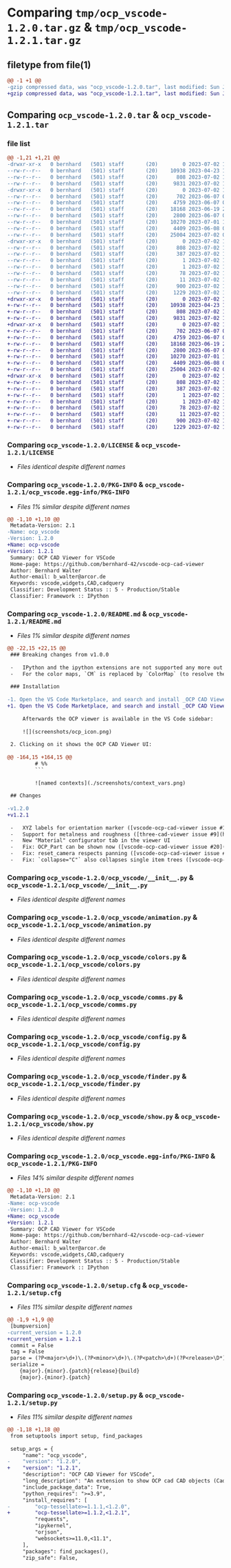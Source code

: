 # Comparing `tmp/ocp_vscode-1.2.0.tar.gz` & `tmp/ocp_vscode-1.2.1.tar.gz`

## filetype from file(1)

```diff
@@ -1 +1 @@
-gzip compressed data, was "ocp_vscode-1.2.0.tar", last modified: Sun Jul  2 15:36:03 2023, max compression
+gzip compressed data, was "ocp_vscode-1.2.1.tar", last modified: Sun Jul  2 18:27:51 2023, max compression
```

## Comparing `ocp_vscode-1.2.0.tar` & `ocp_vscode-1.2.1.tar`

### file list

```diff
@@ -1,21 +1,21 @@
-drwxr-xr-x   0 bernhard   (501) staff       (20)        0 2023-07-02 15:36:03.056060 ocp_vscode-1.2.0/
--rw-r--r--   0 bernhard   (501) staff       (20)    10938 2023-04-23 10:16:29.000000 ocp_vscode-1.2.0/LICENSE
--rw-r--r--   0 bernhard   (501) staff       (20)      808 2023-07-02 15:36:03.056114 ocp_vscode-1.2.0/PKG-INFO
--rw-r--r--   0 bernhard   (501) staff       (20)     9831 2023-07-02 14:30:51.000000 ocp_vscode-1.2.0/README.md
-drwxr-xr-x   0 bernhard   (501) staff       (20)        0 2023-07-02 15:36:03.055303 ocp_vscode-1.2.0/ocp_vscode/
--rw-r--r--   0 bernhard   (501) staff       (20)      702 2023-06-07 07:17:54.000000 ocp_vscode-1.2.0/ocp_vscode/__init__.py
--rw-r--r--   0 bernhard   (501) staff       (20)     4759 2023-06-07 07:17:54.000000 ocp_vscode-1.2.0/ocp_vscode/animation.py
--rw-r--r--   0 bernhard   (501) staff       (20)    18168 2023-06-19 20:31:17.000000 ocp_vscode-1.2.0/ocp_vscode/colors.py
--rw-r--r--   0 bernhard   (501) staff       (20)     2800 2023-06-07 07:17:54.000000 ocp_vscode-1.2.0/ocp_vscode/comms.py
--rw-r--r--   0 bernhard   (501) staff       (20)    10270 2023-07-01 11:38:14.000000 ocp_vscode-1.2.0/ocp_vscode/config.py
--rw-r--r--   0 bernhard   (501) staff       (20)     4409 2023-06-08 06:20:47.000000 ocp_vscode-1.2.0/ocp_vscode/finder.py
--rw-r--r--   0 bernhard   (501) staff       (20)    25004 2023-07-02 08:06:35.000000 ocp_vscode-1.2.0/ocp_vscode/show.py
-drwxr-xr-x   0 bernhard   (501) staff       (20)        0 2023-07-02 15:36:03.055963 ocp_vscode-1.2.0/ocp_vscode.egg-info/
--rw-r--r--   0 bernhard   (501) staff       (20)      808 2023-07-02 15:36:03.000000 ocp_vscode-1.2.0/ocp_vscode.egg-info/PKG-INFO
--rw-r--r--   0 bernhard   (501) staff       (20)      387 2023-07-02 15:36:03.000000 ocp_vscode-1.2.0/ocp_vscode.egg-info/SOURCES.txt
--rw-r--r--   0 bernhard   (501) staff       (20)        1 2023-07-02 15:36:03.000000 ocp_vscode-1.2.0/ocp_vscode.egg-info/dependency_links.txt
--rw-r--r--   0 bernhard   (501) staff       (20)        1 2023-07-02 15:36:03.000000 ocp_vscode-1.2.0/ocp_vscode.egg-info/not-zip-safe
--rw-r--r--   0 bernhard   (501) staff       (20)       78 2023-07-02 15:36:03.000000 ocp_vscode-1.2.0/ocp_vscode.egg-info/requires.txt
--rw-r--r--   0 bernhard   (501) staff       (20)       11 2023-07-02 15:36:03.000000 ocp_vscode-1.2.0/ocp_vscode.egg-info/top_level.txt
--rw-r--r--   0 bernhard   (501) staff       (20)      900 2023-07-02 15:36:03.056359 ocp_vscode-1.2.0/setup.cfg
--rw-r--r--   0 bernhard   (501) staff       (20)     1229 2023-07-02 12:47:33.000000 ocp_vscode-1.2.0/setup.py
+drwxr-xr-x   0 bernhard   (501) staff       (20)        0 2023-07-02 18:27:51.992004 ocp_vscode-1.2.1/
+-rw-r--r--   0 bernhard   (501) staff       (20)    10938 2023-04-23 10:16:29.000000 ocp_vscode-1.2.1/LICENSE
+-rw-r--r--   0 bernhard   (501) staff       (20)      808 2023-07-02 18:27:51.992058 ocp_vscode-1.2.1/PKG-INFO
+-rw-r--r--   0 bernhard   (501) staff       (20)     9831 2023-07-02 18:26:46.000000 ocp_vscode-1.2.1/README.md
+drwxr-xr-x   0 bernhard   (501) staff       (20)        0 2023-07-02 18:27:51.991124 ocp_vscode-1.2.1/ocp_vscode/
+-rw-r--r--   0 bernhard   (501) staff       (20)      702 2023-06-07 07:17:54.000000 ocp_vscode-1.2.1/ocp_vscode/__init__.py
+-rw-r--r--   0 bernhard   (501) staff       (20)     4759 2023-06-07 07:17:54.000000 ocp_vscode-1.2.1/ocp_vscode/animation.py
+-rw-r--r--   0 bernhard   (501) staff       (20)    18168 2023-06-19 20:31:17.000000 ocp_vscode-1.2.1/ocp_vscode/colors.py
+-rw-r--r--   0 bernhard   (501) staff       (20)     2800 2023-06-07 07:17:54.000000 ocp_vscode-1.2.1/ocp_vscode/comms.py
+-rw-r--r--   0 bernhard   (501) staff       (20)    10270 2023-07-01 11:38:14.000000 ocp_vscode-1.2.1/ocp_vscode/config.py
+-rw-r--r--   0 bernhard   (501) staff       (20)     4409 2023-06-08 06:20:47.000000 ocp_vscode-1.2.1/ocp_vscode/finder.py
+-rw-r--r--   0 bernhard   (501) staff       (20)    25004 2023-07-02 08:06:35.000000 ocp_vscode-1.2.1/ocp_vscode/show.py
+drwxr-xr-x   0 bernhard   (501) staff       (20)        0 2023-07-02 18:27:51.991885 ocp_vscode-1.2.1/ocp_vscode.egg-info/
+-rw-r--r--   0 bernhard   (501) staff       (20)      808 2023-07-02 18:27:51.000000 ocp_vscode-1.2.1/ocp_vscode.egg-info/PKG-INFO
+-rw-r--r--   0 bernhard   (501) staff       (20)      387 2023-07-02 18:27:51.000000 ocp_vscode-1.2.1/ocp_vscode.egg-info/SOURCES.txt
+-rw-r--r--   0 bernhard   (501) staff       (20)        1 2023-07-02 18:27:51.000000 ocp_vscode-1.2.1/ocp_vscode.egg-info/dependency_links.txt
+-rw-r--r--   0 bernhard   (501) staff       (20)        1 2023-07-02 18:27:51.000000 ocp_vscode-1.2.1/ocp_vscode.egg-info/not-zip-safe
+-rw-r--r--   0 bernhard   (501) staff       (20)       78 2023-07-02 18:27:51.000000 ocp_vscode-1.2.1/ocp_vscode.egg-info/requires.txt
+-rw-r--r--   0 bernhard   (501) staff       (20)       11 2023-07-02 18:27:51.000000 ocp_vscode-1.2.1/ocp_vscode.egg-info/top_level.txt
+-rw-r--r--   0 bernhard   (501) staff       (20)      900 2023-07-02 18:27:51.992310 ocp_vscode-1.2.1/setup.cfg
+-rw-r--r--   0 bernhard   (501) staff       (20)     1229 2023-07-02 18:26:46.000000 ocp_vscode-1.2.1/setup.py
```

### Comparing `ocp_vscode-1.2.0/LICENSE` & `ocp_vscode-1.2.1/LICENSE`

 * *Files identical despite different names*

### Comparing `ocp_vscode-1.2.0/PKG-INFO` & `ocp_vscode-1.2.1/ocp_vscode.egg-info/PKG-INFO`

 * *Files 1% similar despite different names*

```diff
@@ -1,10 +1,10 @@
 Metadata-Version: 2.1
-Name: ocp_vscode
-Version: 1.2.0
+Name: ocp-vscode
+Version: 1.2.1
 Summary: OCP CAD Viewer for VSCode
 Home-page: https://github.com/bernhard-42/vscode-ocp-cad-viewer
 Author: Bernhard Walter
 Author-email: b_walter@arcor.de
 Keywords: vscode,widgets,CAD,cadquery
 Classifier: Development Status :: 5 - Production/Stable
 Classifier: Framework :: IPython
```

### Comparing `ocp_vscode-1.2.0/README.md` & `ocp_vscode-1.2.1/README.md`

 * *Files 1% similar despite different names*

```diff
@@ -22,15 +22,15 @@
 ### Breaking changes from v1.0.0
 
 -   IPython and the ipython extensions are not supported any more out of the box. Instead the Microsoft's Jupyter extension with ipykernel is supported. If you have the installation configs in your local VS Code settings.json file, you might want to remove the ipython installation commands.
 -   For the color maps, `CM` is replaced by `ColorMap` (to resolve the conflict with build123d `CM`)
 
 ### Installation
 
-1. Open the VS Code Marketplace, and search and install _OCP CAD Viewer 1.2.0_.
+1. Open the VS Code Marketplace, and search and install _OCP CAD Viewer 1.2.1_.
 
     Afterwards the OCP viewer is available in the VS Code sidebar:
 
     ![](screenshots/ocp_icon.png)
 
 2. Clicking on it shows the OCP CAD Viewer UI:
 
@@ -164,15 +164,15 @@
         # %%
         ```
 
         ![named contexts](./screenshots/context_vars.png)
 
 ## Changes
 
-v1.2.0
+v1.2.1
 
 -   XYZ labels for orientation marker ([vscode-ocp-cad-viewer issue #13](https://github.com/bernhard-42/vscode-ocp-cad-viewer/issues/13))
 -   Support for metalness and roughness ([three-cad-viewer issue #9](https://github.com/bernhard-42/three-cad-viewer/issues/9))
 -   New "Material" configurator tab in the viewer UI
 -   Fix: OCP_Part can be shown now ([vscode-ocp-cad-viewer issue #20](https://github.com/bernhard-42/vscode-ocp-cad-viewer/issues/20))
 -   Fix: reset_camera respects panning ([vscode-ocp-cad-viewer issue #19](https://github.com/bernhard-42/vscode-ocp-cad-viewer/issues/19))
 -   Fix: `collapse="C"` also collapses single item trees ([vscode-ocp-cad-viewer issue #18](https://github.com/bernhard-42/vscode-ocp-cad-viewer/issues/18))
```

### Comparing `ocp_vscode-1.2.0/ocp_vscode/__init__.py` & `ocp_vscode-1.2.1/ocp_vscode/__init__.py`

 * *Files identical despite different names*

### Comparing `ocp_vscode-1.2.0/ocp_vscode/animation.py` & `ocp_vscode-1.2.1/ocp_vscode/animation.py`

 * *Files identical despite different names*

### Comparing `ocp_vscode-1.2.0/ocp_vscode/colors.py` & `ocp_vscode-1.2.1/ocp_vscode/colors.py`

 * *Files identical despite different names*

### Comparing `ocp_vscode-1.2.0/ocp_vscode/comms.py` & `ocp_vscode-1.2.1/ocp_vscode/comms.py`

 * *Files identical despite different names*

### Comparing `ocp_vscode-1.2.0/ocp_vscode/config.py` & `ocp_vscode-1.2.1/ocp_vscode/config.py`

 * *Files identical despite different names*

### Comparing `ocp_vscode-1.2.0/ocp_vscode/finder.py` & `ocp_vscode-1.2.1/ocp_vscode/finder.py`

 * *Files identical despite different names*

### Comparing `ocp_vscode-1.2.0/ocp_vscode/show.py` & `ocp_vscode-1.2.1/ocp_vscode/show.py`

 * *Files identical despite different names*

### Comparing `ocp_vscode-1.2.0/ocp_vscode.egg-info/PKG-INFO` & `ocp_vscode-1.2.1/PKG-INFO`

 * *Files 14% similar despite different names*

```diff
@@ -1,10 +1,10 @@
 Metadata-Version: 2.1
-Name: ocp-vscode
-Version: 1.2.0
+Name: ocp_vscode
+Version: 1.2.1
 Summary: OCP CAD Viewer for VSCode
 Home-page: https://github.com/bernhard-42/vscode-ocp-cad-viewer
 Author: Bernhard Walter
 Author-email: b_walter@arcor.de
 Keywords: vscode,widgets,CAD,cadquery
 Classifier: Development Status :: 5 - Production/Stable
 Classifier: Framework :: IPython
```

### Comparing `ocp_vscode-1.2.0/setup.cfg` & `ocp_vscode-1.2.1/setup.cfg`

 * *Files 11% similar despite different names*

```diff
@@ -1,9 +1,9 @@
 [bumpversion]
-current_version = 1.2.0
+current_version = 1.2.1
 commit = False
 tag = False
 parse = (?P<major>\d+)\.(?P<minor>\d+)\.(?P<patch>\d+)(?P<release>\D*)(?P<build>\d*)
 serialize = 
 	{major}.{minor}.{patch}{release}{build}
 	{major}.{minor}.{patch}
```

### Comparing `ocp_vscode-1.2.0/setup.py` & `ocp_vscode-1.2.1/setup.py`

 * *Files 11% similar despite different names*

```diff
@@ -1,18 +1,18 @@
 from setuptools import setup, find_packages
 
 setup_args = {
     "name": "ocp_vscode",
-    "version": "1.2.0",
+    "version": "1.2.1",
     "description": "OCP CAD Viewer for VSCode",
     "long_description": "An extension to show OCP cad CAD objects (CadQuery, build123d) in VS Code via pythreejs",
     "include_package_data": True,
     "python_requires": ">=3.9",
     "install_requires": [
-        "ocp-tessellate>=1.1.1,<1.2.0",
+        "ocp-tessellate>=1.1.2,<1.2.1",
         "requests",
         "ipykernel",
         "orjson",
         "websockets>=11.0,<11.1",
     ],
     "packages": find_packages(),
     "zip_safe": False,
```

